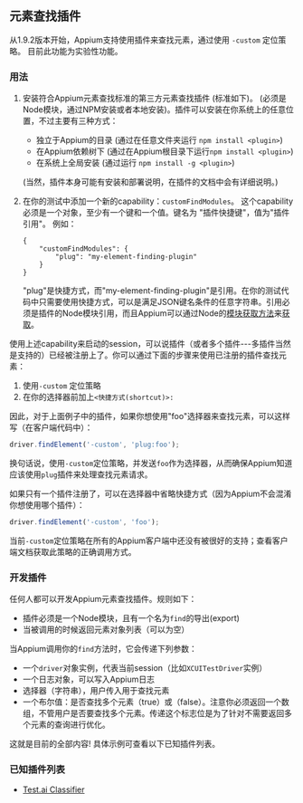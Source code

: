 ## 元素查找插件

从1.9.2版本开始，Appium支持使用插件来查找元素，通过使用 `-custom` 定位策略。 目前此功能为实验性功能。

### 用法

1. 安装符合Appium元素查找标准的第三方元素查找插件 (标准如下)。 (必须是Node模块，通过NPM安装或者本地安装)。插件可以安装在你系统上的任意位置，不过主要有三种方式：
    * 独立于Appium的目录 (通过在任意文件夹运行 `npm install <plugin>`)
    * 在Appium依赖树下 (通过在Appium根目录下运行`npm install <plugin>`)
    * 在系统上全局安装 (通过运行 `npm install -g <plugin>`)

    (当然，插件本身可能有安装和部署说明，在插件的文档中会有详细说明。)

2. 在你的测试中添加一个新的capability：`customFindModules`。 这个capability必须是一个对象，至少有一个键和一个值。键名为 "插件快捷键"，值为"插件引用"。 例如：

    ```
    {
        "customFindModules": {
            "plug": "my-element-finding-plugin"
        }
    }
    ```

    "plug"是快捷方式，而"my-element-finding-plugin"是引用。在你的测试代码中只需要使用快捷方式，可以是满足JSON键名条件的任意字符串。引用必须是插件的Node模块引用，而且Appium可以通过Node的[模块获取方法](https://medium.freecodecamp.org/requiring-modules-in-node-js-everything-you-need-to-know-e7fbd119be8)来[获取](https://nodejs.org/api/modules.html#modules_require)。

使用上述capability来启动的session，可以说插件（或者多个插件---多插件当然是支持的）已经被注册上了。你可以通过下面的步骤来使用已注册的插件查找元素：

1. 使用`-custom` 定位策略
2. 在你的选择器前加上`<快捷方式(shortcut)>:`

因此，对于上面例子中的插件，如果你想使用"foo"选择器来查找元素，可以这样写（在客户端代码中）：

```js
driver.findElement('-custom', 'plug:foo');
```

换句话说，使用`-custom`定位策略，并发送`foo`作为选择器，从而确保Appium知道应该使用`plug`插件来处理查找元素请求。

如果只有一个插件注册了，可以在选择器中省略快捷方式（因为Appium不会混淆你想使用哪个插件）：

```js
driver.findElement('-custom', 'foo');
```

当前`-custom`定位策略在所有的Appium客户端中还没有被很好的支持；查看客户端文档获取此策略的正确调用方式。 

### 开发插件

任何人都可以开发Appium元素查找插件。规则如下：

* 插件必须是一个Node模块，且有一个名为`find`的导出(export)
* 当被调用的时候返回元素对象列表（可以为空）

当Appium调用你的`find`方法时，它会传递下列参数：

* 一个`driver`对象实例，代表当前session（比如`XCUITestDriver`实例）
* 一个日志对象，可以写入Appium日志
* 选择器（字符串），用户传入用于查找元素
* 一个布尔值：是否查找多个元素（true）或（false）。注意你必须返回一个数组，不管用户是否要查找多个元素。传递这个标志位是为了针对不需要返回多个元素的查询进行优化。

这就是目前的全部内容! 具体示例可查看以下已知插件列表。


### 已知插件列表

* [Test.ai Classifier](https://github.com/testdotai/appium-classifier-plugin)
